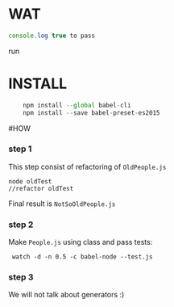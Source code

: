 # WAT
```js
console.log true to pass
```
run 

# INSTALL
```js
    npm install --global babel-cli
    npm install --save babel-preset-es2015
```

#HOW


### step 1

This step consist of refactoring of `OldPeople.js`
```
node oldTest
//refactor oldTest
```
Final result is `NotSoOldPeople.js`


### step 2

Make `People.js` using class and pass tests:
```
 watch -d -n 0.5 -c babel-node --test.js
``` 

### step 3

We will not talk about generators :)
